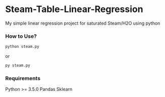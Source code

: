 # Steam-Table-Linear-Regression
My simple linear regression project for saturated Steam/H2O using python

### How to Use? ###
```zsh
python steam.py
```
or
```zsh
py steam.py
```

### Requirements ###
Python >= 3.5.0
Pandas
Sklearn
